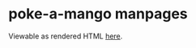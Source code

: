 # poke-a-mango manpages

Viewable as rendered HTML [here](https://rawcdn.githack.com/nabijaczleweli/poke-a-mango/man/poke-a-mango.1.html).
